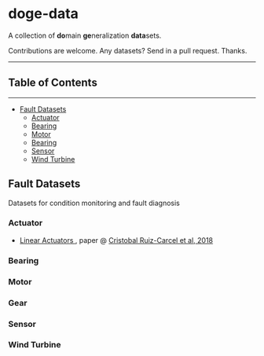 
# doge-data

A collection of **do**main **ge**neralization **data**sets. 

Contributions are welcome. Any datasets? Send in a pull request. Thanks.

---

## Table of Contents

---
<!--

Generated with [markedpp](#markedpp). Get [nodejs](https://nodejs.org) first

1. $ npm i -g markedpp
2. $ markedpp --github -o README.md README.md

-->

<!-- !toc (minlevel=2 omit="Table of Contents") -->

* [Fault Datasets](#fault-datasets)
  * [Actuator](#actuator)
  * [Bearing](#bearing)
  * [Motor](#motor)
  * [Bearing](#gear)
  * [Sensor](#sensor)
  * [Wind Turbine](#wind-turbine)

<!-- toc! -->

## Fault Datasets
Datasets for condition monitoring and fault diagnosis
### Actuator
- [Linear Actuators ](https://cord.cranfield.ac.uk/articles/dataset/Data_set_for_Data-based_Detection_and_Diagnosis_of_Faults_in_Linear_Actuators_/5097649)
 , paper @ [Cristobal Ruiz-Carcel et al, 2018](https://ieeexplore.ieee.org/document/8326716)

  
### Bearing

### Motor

### Gear

### Sensor

### Wind Turbine
